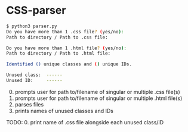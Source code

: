 # CSS-parser

``` bash
$ python3 parser.py
Do you have more than 1 .css file? (yes/no):
Path to directory / Path to .css file:

Do you have more than 1 .html file? (yes/no):
Path to directory / Path to .html file:

Identified () unique classes and () unique IDs.

Unused class:  ------
Unused ID:     ------
```

0. prompts user for path to/filename of singular or multiple .css file(s)
1. prompts user for path to/filename of singular or multiple .html file(s)
2. parses files
3. prints names of unused classes and IDs

TODO:
0. print name of .css file alongside each unused class/ID
